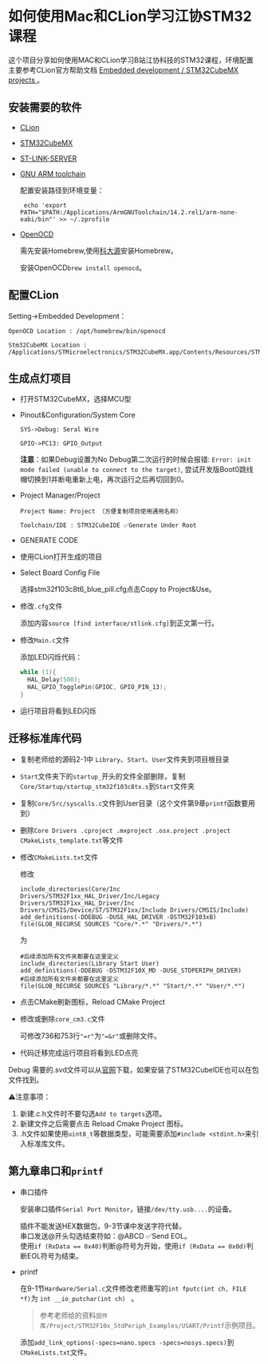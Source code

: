 # 如何使用Mac和CLion学习江协STM32课程

这个项目分享如何使用MAC和CLion学习B站江协科技的STM32课程，环境配置主要参考CLion官方帮助文档
[Embedded development /
STM32CubeMX projects
](https://www.jetbrains.com/help/clion/2024.3/embedded-development.html?top&keymap=macOS#0)。

## 安装需要的软件

* [CLion](https://www.jetbrains.com/clion/)

* [STM32CubeMX](https://www.st.com/en/development-tools/stm32cubemx.html)

* [ST-LINK-SERVER](https://www.st.com/en/development-tools/st-link-server.html)

* [GNU ARM toolchain](https://developer.arm.com/open-source/gnu-toolchain/gnu-rm)  

  配置安装路径到环境变量：

  ``` echo 'export PATH="$PATH:/Applications/ArmGNUToolchain/14.2.rel1/arm-none-eabi/bin"' >> ~/.zprofile```

* [OpenOCD](https://openocd.org/pages/getting-openocd.html)
  
  需先安装Homebrew,使用[科大源](https://mirrors.ustc.edu.cn/help/brew.git.html)安装Homebrew。

  安装OpenOCD```brew install openocd```。

## 配置CLion

Setting->Embedded Development：

```
OpenOCD Location : /opt/homebrew/bin/openocd

Stm32CubeMX Location : /Applications/STMicroelectronics/STM32CubeMX.app/Contents/Resources/STM32CubeMX
```

## 生成点灯项目

* 打开STM32CubeMX，选择MCU型

* Pinout&Configuration/System Core
  
  ```
  SYS->Debug: Seral Wire  
  
  GPIO->PC13: GPIO_Output
  ```

  **注意**：如果Debug设置为No Debug第二次运行的时候会报错:
  `Error: init mode failed (unable to connect to the target)`,
  尝试开发版Boot0跳线帽切换到1并断电重新上电，再次运行之后再切回到0。

* Project Manager/Project
  
  ```
  Project Name: Project （方便复制项目使用通用名称）  
  
  Toolchain/IDE : STM32CubeIDE ✅Generate Under Root
  ```
  
* GENERATE CODE

* 使用CLion打开生成的项目

* Select Board Config File 

  选择stm32f103c8t6_blue_pill.cfg点击Copy to Project&Use。

* 修改`.cfg`文件

  添加内容`source [find interface/stlink.cfg]`到正文第一行。

* 修改`Main.c`文件

  添加LED闪烁代码：
  
  ```C
  while (1){
    HAL_Delay(500);
    HAL_GPIO_TogglePin(GPIOC, GPIO_PIN_13);
  }
  ```
* 运行项目将看到LED闪烁

## 迁移标准库代码

* 复制老师给的源码2-1中 `Library`、`Start`、`User`文件夹到项目根目录

* `Start`文件夹下的`startup_`开头的文件全部删除，复制`Core/Startup/startup_stm32f103c8tx.s`到`Start`文件夹

* 复制`Core/Src/syscalls.c`文件到User目录（这个文件第9章`printf`函数要用到）

* 删除`Core Drivers .cproject .mxproject .osx.project .project CMakeLists_template.txt`等文件

* 修改`CMakeLists.txt`文件

  修改
  
  ```
  include_directories(Core/Inc Drivers/STM32F1xx_HAL_Driver/Inc/Legacy Drivers/STM32F1xx_HAL_Driver/Inc Drivers/CMSIS/Device/ST/STM32F1xx/Include Drivers/CMSIS/Include)
  add_definitions(-DDEBUG -DUSE_HAL_DRIVER -DSTM32F103xB)
  file(GLOB_RECURSE SOURCES "Core/*.*" "Drivers/*.*")
  ```

  为

  ```
  #后续添加所有文件夹都要在这里定义  
  include_directories(Library Start User)  
  add_definitions(-DDEBUG -DSTM32F10X_MD -DUSE_STDPERIPH_DRIVER)  
  #后续添加所有文件夹都要在这里定义  
  file(GLOB_RECURSE SOURCES "Library/*.*" "Start/*.*" "User/*.*")  
  ```
* 点击CMake刷新图标，Reload CMake Project

* 修改或删除`core_cm3.c`文件

  可修改736和753行`"=r"`为`"=&r"`或删除文件。  

* 代码迁移完成运行项目将看到LED点亮

Debug 需要的.svd文件可以从[官网](https://www.st.com/content/st_com/en/search.html#q=svd-t=resources-page=1)下载，如果安装了STM32CubeIDE也可以在包文件找到。

⚠️注意事项：
1. 新建.c.h文件时不要勾选`Add to targets`选项。
2. 新建文件之后需要点击 Reload Cmake Project 图标。
3. .h文件如果使用`uint8_t`等数据类型，可能需要添加`#include <stdint.h>`来引入标准库文件。

## 第九章串口和`printf`
* 串口插件

  安装串口插件`Serial Port Monitor`，链接`/dev/tty.usb....`的设备。 

  插件不能发送HEX数据包，9-3节课中发送字符代替。  
  串口发送@开头勾选结束符如：@ABCD  ✅Send EOL。  
  使用`if (RxData == 0x40)`判断@符号为开始，使用`if (RxData == 0x0d)`判断EOL符号为结束。

* printf  

  在9-1节`Hardware/Serial.c`文件修改老师重写的`int fputc(int ch, FILE *f)`为 `int __io_putchar(int ch) ` 。
  
  > 参考老师给的资料`固件库/Project/STM32F10x_StdPeriph_Examples/USART/Printf`示例项目。
  
  添加`add_link_options(-specs=nano.specs -specs=nosys.specs)`到`CMakeLists.txt`文件。


